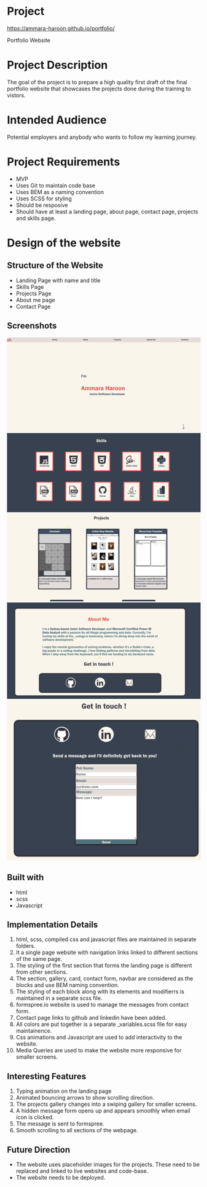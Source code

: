 # Project
https://ammara-haroon.github.io/portfolio/

Portfolio Website

# Project Description

The goal of the project is to prepare a high quality first draft of the final portfolio website that showcases the projects done during the training to vistors.

# Intended Audience

Potential employers and anybody who wants to follow my learning journey.

# Project Requirements

- MVP
- Uses Git to maintain code base
- Uses BEM as a naming convention
- Uses SCSS for styling
- Should be resposive
- Should have at least a landing page, about page, contact page, projects and skills page.

# Design of the website

## Structure of the Website

- Landing Page with name and title
- Skills Page
- Projects Page
- About me page
- Contact Page

## Screenshots

![Landing Page](image-1.png)
![Skills Page](image-2.png)
![Projects Page](image-3.png)
![About Me Page](image-4.png)
![Contact Me Page](image-5.png)

## Built with

- html
- scss
- Javascript

## Implementation Details

1. html, scss, compiled css and javascript files are maintained in separate folders.
1. It a single page website with navigation links linked to different sections of the same page.
1. The styling of the first section that forms the landing page is different from other sections.
1. The section, gallery, card, contact form, navbar are considered as the blocks and use BEM naming convention.
1. The styling of each block along with its elements and modifierrs is maintained in a separate scss file.
1. formspree.io website is used to manage the messages from contact form.
1. Contact page links to github and linkedin have been added.
1. All colors are put together is a separate \_variables.scss file for easy maintainence.
1. Css animations and Javascript are used to add interactivity to the website.
1. Media Queries are used to make the website more responsive for smaller screens.

## Interesting Features

1. Typing animation on the landing page
1. Animated bouncing arrows to show scrolling direction.
1. The projects gallery changes into a swiping gallery for smaller screens.
1. A hidden message form opens up and appears smoothly when email icon is clicked.
1. The message is sent to formspree.
1. Smooth scrolling to all sections of the webpage.

## Future Direction

- The website uses placeholder images for the projects. These need to be replaced and linked to live websites and code-base.
- The website needs to be deployed.
